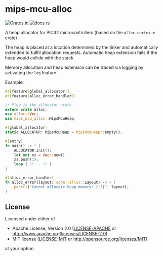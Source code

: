 # mips-mcu-alloc

[![Crates.io](https://img.shields.io/crates/v/mips-mcu-alloc.svg)](https://crates.io/crates/mips-mcu-alloc)
[![docs.rs](https://img.shields.io/docsrs/mips-mcu-alloc.svg)](https://docs.rs/mips-mcu-alloc)

A heap allocator for PIC32 microcontrollers (based on the `alloc-cortex-m` crate)

The heap is placed at a location determined by the linker and automatically extended
to fullfil allocation requests. Automatic heap extension fails if the heap would collide
with the stack.

Memory allocation and heap extension can be traced via logging by activating the `log` feature.

Example:

```rust
#![feature(global_allocator)]
#![feature(alloc_error_handler)]

// Plug in the allocator crate
extern crate alloc;
use alloc::Vec;
use mips_mcu_alloc::MipsMcuHeap;

#[global_allocator]
static ALLOCATOR: MipsMcuHeap = MipsMcuHeap::empty();

#[entry]
fn main() -> ! {
    ALLOCATOR.init();
    let mut xs = Vec::new();
    xs.push(1);
    loop { /* .. */ }
}

#[alloc_error_handler]
fn alloc_error(layout: core::alloc::Layout) -> ! {
    panic!("Cannot allocate heap memory: {:?}", layout);
}
```

## License

Licensed under either of

- Apache License, Version 2.0 ([LICENSE-APACHE](LICENSE-APACHE) or
  http://www.apache.org/licenses/LICENSE-2.0)
- MIT license ([LICENSE-MIT](LICENSE-MIT) or http://opensource.org/licenses/MIT)

at your option.
